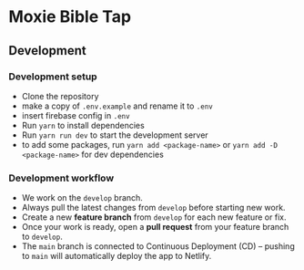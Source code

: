 # Moxie Bible Tap


## Development

### Development setup

- Clone the repository
- make a copy of `.env.example` and rename it to `.env`
- insert firebase config in `.env`
- Run `yarn` to install dependencies
- Run `yarn run dev` to start the development server
- to add some packages, run `yarn add <package-name>` or `yarn add -D <package-name>` for dev dependencies

### Development workflow

- We work on the `develop` branch.
- Always pull the latest changes from `develop` before starting new work.
- Create a new **feature branch** from `develop` for each new feature or fix.
- Once your work is ready, open a **pull request** from your feature branch to `develop`.
- The `main` branch is connected to Continuous Deployment (CD) – pushing to `main` will automatically deploy the app to Netlify.
